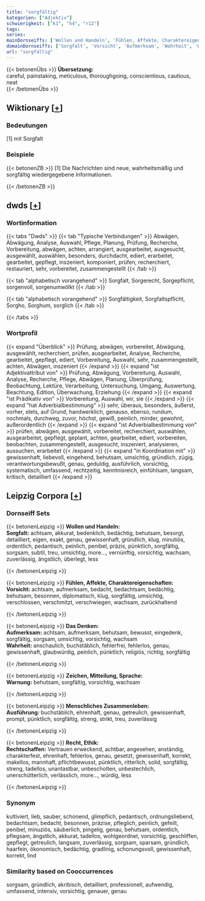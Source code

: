```yaml
---
title: "sorgfältig"
kategorien: ["Adjektiv"]
schwierigkeit: ["k1", "h4", "r12"]
tags:
series:
mainDornseiffs: ['Wollen und Handeln', 'Fühlen, Affekte, Charaktereigenschaften', 'Das Denken', 'Zeichen, Mitteilung, Sprache', 'Menschliches Zusammenleben', 'Recht, Ethik']
domainDornseiffs: ['Sorgfalt', 'Vorsicht', 'Aufmerksam', 'Wahrheit', 'Warnung', 'Ausführung', 'Rechtschaffen']
url: "sorgfältig"
---
```


{{< betonenÜbs >}}
**Übersetzung:**  
careful, painstaking, meticulous, thoroughgoing, conscientious, cautious, neat  
{{< /betonenÜbs >}}

## Wiktionary [[+](https://de.wiktionary.org/wiki/sorgfältig)]

### Bedeutungen
[1] mit Sorgfalt  

### Beispiele
{{< betonenZB >}}
[1] Die Nachrichten sind neue, wahrheitsmäßig und sorgfältig wiedergegebene Informationen.  

{{< /betonenZB >}}


## dwds [[+](https://www.dwds.de/wb/sorgfältig)]

### Wortinformation
{{< tabs "Dwds" >}}
{{< tab "Typische Verbindungen" >}}
Abwägen, Abwägung, Analyse, Auswahl, Pflege, Planung, Prüfung, Recherche, Vorbereitung, abwägen, achten, arrangiert, ausgearbeitet, ausgesucht, ausgewählt, auswählen, besonders, durchdacht, ediert, erarbeitet, gearbeitet, gepflegt, inszeniert, komponiert, prüfen, recherchiert, restauriert, sehr, vorbereitet, zusammengestellt
{{< /tab >}}

{{< tab "alphabetisch vorangehend" >}}
Sorgfalt, Sorgerecht, Sorgepflicht, sorgenvoll, sorgenumwölkt
{{< /tab >}}

{{< tab "alphabetisch vorangehend" >}}
Sorgfältigkeit, Sorgfaltspflicht, Sorgho, Sorghum, sorglich
{{< /tab >}}

{{< /tabs >}}

### Wortprofil
{{< expand "Überblick" >}} Prüfung, abwägen, vorbereitet, Abwägung, ausgewählt, recherchiert, prüfen, ausgearbeitet, Analyse, Recherche, gearbeitet, gepflegt, ediert, Vorbereitung, Auswahl, sehr, zusammengestellt, achten, Abwägen, inszeniert {{< /expand >}}
{{< expand "ist Adjektivattribut von" >}} Prüfung, Abwägung, Vorbereitung, Auswahl, Analyse, Recherche, Pflege, Abwägen, Planung, Überprüfung, Beobachtung, Lektüre, Verarbeitung, Untersuchung, Umgang, Auswertung, Beachtung, Edition, Überwachung, Erziehung {{< /expand >}}
{{< expand "ist Prädikativ von" >}} Vorbereitung, Auswahl, wir, sie {{< /expand >}}
{{< expand "hat Adverbialbestimmung" >}} sehr, überaus, besonders, äußerst, vorher, stets, auf Grund, handwerklich, genauso, ebenso, rundum, nochmals, durchweg, zuvor, höchst, gewiß, peinlich, minder, gewohnt, außerordentlich {{< /expand >}}
{{< expand "ist Adverbialbestimmung von" >}} prüfen, abwägen, ausgewählt, vorbereitet, recherchiert, auswählen, ausgearbeitet, gepflegt, geplant, achten, gearbeitet, ediert, vorbereiten, beobachten, zusammengestellt, ausgesucht, inszeniert, analysieren, aussuchen, erarbeitet {{< /expand >}}
{{< expand "in Koordination mit" >}} gewissenhaft, liebevoll, eingehend, behutsam, umsichtig, gründlich, zügig, verantwortungsbewußt, genau, geduldig, ausführlich, vorsichtig, systematisch, umfassend, rechtzeitig, kenntnisreich, einfühlsam, langsam, kritisch, detailliert {{< /expand >}}

## Leipzig Corpora [[+](https://corpora.uni-leipzig.de/en/res?word=sorgfältig&corpusId=deu_newscrawl-public_2018)]

### Dornseiff Sets
{{< betonenLeipzig >}}
**Wollen und Handeln:**  
**Sorgfalt:** achtsam, akkurat, bedenklich, bedächtig, behutsam, besorgt, detailliert, eigen, exakt, genau, gewissenhaft, gründlich, klug, minutiös, ordentlich, pedantisch, peinlich, penibel, präzis, pünktlich, sorgfältig, sorgsam, subtil, treu, umsichtig, more..., vernünftig, vorsichtig, wachsam, zuverlässig, ängstlich, überlegt, less  

{{< /betonenLeipzig >}}


{{< betonenLeipzig >}}
**Fühlen, Affekte, Charaktereigenschaften:**  
**Vorsicht:** achtsam, aufmerksam, bedacht, bedachtsam, bedächtig, behutsam, besonnen, diplomatisch, klug, sorgfältig, umsichtig, verschlossen, verschmitzt, verschwiegen, wachsam, zurückhaltend  

{{< /betonenLeipzig >}}


{{< betonenLeipzig >}}
**Das Denken:**  
**Aufmerksam:** achtsam, aufmerksam, behutsam, bewusst, eingedenk, sorgfältig, sorgsam, umsichtig, vorsichtig, wachsam  
**Wahrheit:** anschaulich, buchstäblich, fehlerfrei, fehlerlos, genau, gewissenhaft, glaubwürdig, peinlich, pünktlich, religiös, richtig, sorgfältig  

{{< /betonenLeipzig >}}


{{< betonenLeipzig >}}
**Zeichen, Mitteilung, Sprache:**  
**Warnung:** behutsam, sorgfältig, vorsichtig, wachsam  

{{< /betonenLeipzig >}}


{{< betonenLeipzig >}}
**Menschliches Zusammenleben:**  
**Ausführung:** buchstäblich, ehrenhaft, genau, getreulich, gewissenhaft, prompt, pünktlich, sorgfältig, streng, strikt, treu, zuverlässig  

{{< /betonenLeipzig >}}


{{< betonenLeipzig >}}
**Recht, Ethik:**  
**Rechtschaffen:** Vertrauen erweckend, achtbar, angesehen, anständig, charakterfest, ehrenhaft, fehlerlos, genau, gesetzt, gewissenhaft, korrekt, makellos, mannhaft, pflichtbewusst, pünktlich, ritterlich, solid, sorgfältig, streng, tadellos, unantastbar, unbescholten, unbestechlich, unerschütterlich, verlässlich, more..., würdig, less  

{{< /betonenLeipzig >}}

### Synonym
kultiviert, lieb, sauber, schonend, glimpflich, pedantisch, ordnungsliebend, bedachtsam, bedacht, besonnen, präzise, pfleglich, peinlich, gefeilt, penibel, minuziös, säuberlich, pingelig, genau, behutsam, ordentlich, pflegsam, ängstlich, akkurat, tadellos, wohlgeordnet, vorsichtig, geschliffen, gepflegt, getreulich, langsam, zuverlässig, sorgsam, sparsam, gründlich, haarfein, ökonomisch, bedächtig, gradlinig, schonungsvoll, gewissenhaft, korrekt, lind


### Similarity based on Cooccurrences
sorgsam, gründlich, akribisch, detailliert, professionell, aufwendig, umfassend, intensiv, vorsichtig, genauer, genau

